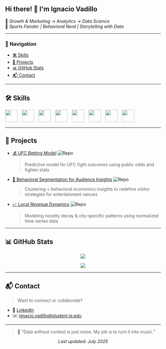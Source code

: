 <!-- README.md — Optimized & Banner-Free -->

## Hi there! 👋 I'm Ignacio Vadillo

🎯 *Growth & Marketing → Analytics → Data Science*  
🥋 *Sports Fanatic | Behavioral Nerd | Storytelling with Data*

---

### 📌 Navigation
- [🛠 Skills](#skills)
- [🚀 Projects](#projects)
- [📊 GitHub Stats](#github-stats)
- [📬 Contact](#contact)

---

## 🛠 Skills

<p align="left">
  <img src="https://cdn.jsdelivr.net/gh/devicons/devicon/icons/python/python-original.svg" width="40" style="margin-right:10px;"/>
  <img src="https://cdn.jsdelivr.net/gh/devicons/devicon/icons/sqlite/sqlite-original.svg" width="40" style="margin-right:10px;"/>
  <img src="https://cdn.jsdelivr.net/gh/devicons/devicon/icons/tableau/tableau-original.svg" width="40" style="margin-right:10px;"/>
  <img src="https://cdn.jsdelivr.net/gh/devicons/devicon/icons/google/google-original.svg" width="40" style="margin-right:10px;"/>
  <img src="https://cdn.jsdelivr.net/gh/devicons/devicon/icons/pandas/pandas-original.svg" width="40" style="margin-right:10px;"/>
  <img src="https://cdn.jsdelivr.net/gh/devicons/devicon/icons/numpy/numpy-original.svg" width="40" style="margin-right:10px;"/>
  <img src="https://cdn.jsdelivr.net/gh/devicons/devicon/icons/github/github-original.svg" width="40" style="margin-right:10px;"/>
  <img src="https://cdn.jsdelivr.net/gh/devicons/devicon/icons/docker/docker-original.svg" width="40" style="margin-right:10px;"/>
</p>

---

## 🚀 Projects

- [💰 UFC Betting Model](https://github.com/your-repo) ![Repo](https://img.shields.io/badge/Code-Repository-blue)  
  > Predictive model for UFC fight outcomes using public odds and fighter stats

- [🧠 Behavioral Segmentation for Audience Insights](https://github.com/your-repo) ![Repo](https://img.shields.io/badge/Code-Repository-blue)  
  > Clustering + behavioral economics insights to redefine visitor strategies for entertainment venues

- [📈 Local Revenue Dynamics](https://github.com/your-repo) ![Repo](https://img.shields.io/badge/Code-Repository-blue)  
  > Modeling novelty decay & city-specific patterns using normalized time-series data

---

## 📊 GitHub Stats

<p align="center">
  <img src="https://github-readme-stats.vercel.app/api?username=ignaciovadillo&show_icons=true&theme=default&hide=contribs,prs" />
</p>

<p align="center">
  <img src="https://github-readme-stats.vercel.app/api/top-langs/?username=ignaciovadillo&layout=compact&theme=default" />
</p>

---

## 📬 Contact

> Want to connect or collaborate?

- 🔗 [LinkedIn](https://linkedin.com/in/ignaciovadillosahonero)
- ✉️ ignacio.vadillo@student.ie.edu

---

> 🧠 "Data without context is just noise. My job is to turn it into music."

<p align="center">
  <i>Last updated: July 2025</i>
</p>
